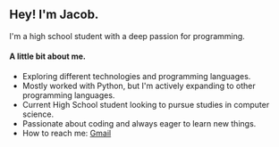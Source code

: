 <h2> Hey! I'm Jacob.</h2>

I'm a high school student with a deep passion for programming.

<h4>A little bit about me.</h4>

- Exploring different technologies and programming languages.
- Mostly worked with Python, but I'm actively expanding to other programming languages.
- Current High School student looking to pursue studies in computer science.
- Passionate about coding and always eager to learn new things.
- How to reach me: [Gmail](jacobbaumgarten5@gmail.com)

